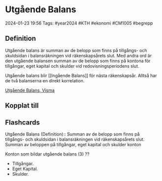 # Utgående Balans

2024-01-23 19:56
Tags: #year2024 #KTH #ekonomi #CM1005 #begrepp

## Definition

Utgående balans är summan av de belopp som finns på tillgångs- och skuldsidan i balansräkningen vid räkenskapsårets slut. Med andra ord är den utgående balansen summan av de belopp som finns på kontona för tillgångar, eget kapital och skulder vid redovisningsperiodens slut.

Utgående balans blir [[Ingående Balans]] för nästa räkenskapsår. Alltså har de två balanserna en direkt korrelation.

[Utgående Balans, Visma](https://vismaspcs.se/ekonomiska-termer/vad-ar-utgaende-balans)

## Kopplat till

## Flashcards

Utgående Balans (Definition):: Summan av de belopp som finns på tillgångs- och skuldsidan i balansräkningen vid räkenskapsårets slut. Summan av beloppen på tillgångar, eget kapital och skulder konton
<!--SR:!2024-02-10,11,270!2024-02-07,8,250-->

Konton som bildar utgående balans (3)
??
- Tillgångar.
- Eget Kapital.
- Skulder.
<!--SR:!2024-02-10,11,270!2024-02-02,3,250-->
